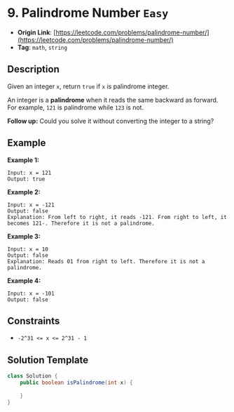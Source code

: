 # 9. Palindrome Number `Easy`

- **Origin Link**: [https://leetcode.com/problems/palindrome-number/](https://leetcode.com/problems/palindrome-number/)
- **Tag**: `math`, `string`

## Description

Given an integer `x`, return `true` if `x` is palindrome integer.

An integer is a **palindrome** when it reads the same backward as forward. For example, `121` is palindrome while `123` is not.

**Follow up:** Could you solve it without converting the integer to a string?
 
## Example

**Example 1:**

```
Input: x = 121
Output: true
```

**Example 2:**

```
Input: x = -121
Output: false
Explanation: From left to right, it reads -121. From right to left, it becomes 121-. Therefore it is not a palindrome.
```

**Example 3:**

```
Input: x = 10
Output: false
Explanation: Reads 01 from right to left. Therefore it is not a palindrome.
```

**Example 4:**

```
Input: x = -101
Output: false
```


## Constraints

- `-2^31 <= x <= 2^31 - 1`

## Solution Template

```java
class Solution {
    public boolean isPalindrome(int x) {
        
    }
}
```
